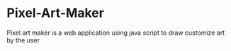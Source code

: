 # Pixel-Art-Maker
Pixel art maker is a web application using java script to draw customize art by the user
